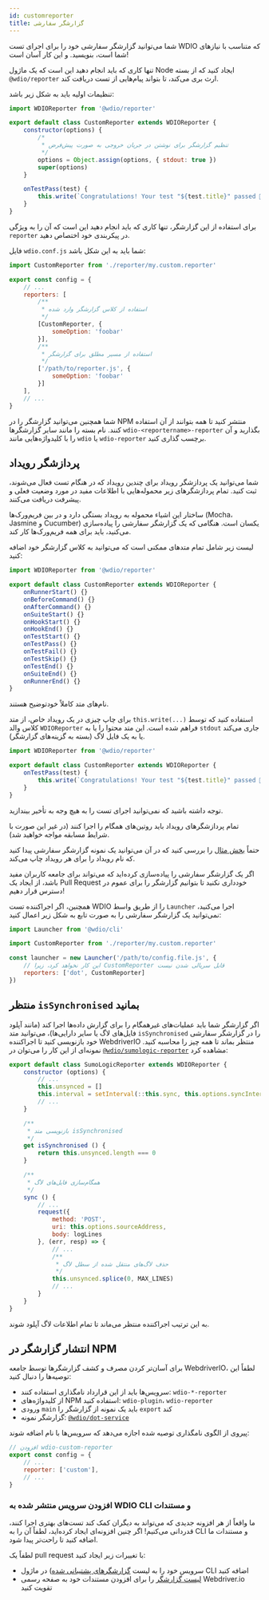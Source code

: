 ```yaml
---
id: customreporter
title: گزارشگر سفارشی
---
```


شما می‌توانید گزارشگر سفارشی خود را برای اجرای تست WDIO که متناسب با نیازهای شما است، بنویسید. و این کار آسان است!

تنها کاری که باید انجام دهید این است که یک ماژول Node ایجاد کنید که از بسته `@wdio/reporter` ارث بری می‌کند، تا بتواند پیام‌هایی از تست دریافت کند.

تنظیمات اولیه باید به شکل زیر باشد:

```js
import WDIOReporter from '@wdio/reporter'

export default class CustomReporter extends WDIOReporter {
    constructor(options) {
        /*
         * تنظیم گزارشگر برای نوشتن در جریان خروجی به صورت پیش‌فرض
         */
        options = Object.assign(options, { stdout: true })
        super(options)
    }

    onTestPass(test) {
        this.write(`Congratulations! Your test "${test.title}" passed 👏`)
    }
}
```

برای استفاده از این گزارشگر، تنها کاری که باید انجام دهید این است که آن را به ویژگی `reporter` در پیکربندی خود اختصاص دهید.


فایل `wdio.conf.js` شما باید به این شکل باشد:

```js
import CustomReporter from './reporter/my.custom.reporter'

export const config = {
    // ...
    reporters: [
        /**
         * استفاده از کلاس گزارشگر وارد شده
         */
        [CustomReporter, {
            someOption: 'foobar'
        }],
        /**
         * استفاده از مسیر مطلق برای گزارشگر
         */
        ['/path/to/reporter.js', {
            someOption: 'foobar'
        }]
    ],
    // ...
}
```

شما همچنین می‌توانید گزارشگر را در NPM منتشر کنید تا همه بتوانند از آن استفاده کنند. نام بسته را مانند سایر گزارشگرها `wdio-<reportername>-reporter` بگذارید و آن را با کلیدواژه‌هایی مانند `wdio` یا `wdio-reporter` برچسب گذاری کنید.

## پردازشگر رویداد

شما می‌توانید یک پردازشگر رویداد برای چندین رویداد که در هنگام تست فعال می‌شوند، ثبت کنید. تمام پردازشگرهای زیر محموله‌هایی با اطلاعات مفید در مورد وضعیت فعلی و پیشرفت دریافت می‌کنند.

ساختار این اشیاء محموله به رویداد بستگی دارد و در بین فریم‌ورک‌ها (Mocha، Jasmine و Cucumber) یکسان است. هنگامی که یک گزارشگر سفارشی را پیاده‌سازی می‌کنید، باید برای همه فریم‌ورک‌ها کار کند.

لیست زیر شامل تمام متدهای ممکنی است که می‌توانید به کلاس گزارشگر خود اضافه کنید:

```js
import WDIOReporter from '@wdio/reporter'

export default class CustomReporter extends WDIOReporter {
    onRunnerStart() {}
    onBeforeCommand() {}
    onAfterCommand() {}
    onSuiteStart() {}
    onHookStart() {}
    onHookEnd() {}
    onTestStart() {}
    onTestPass() {}
    onTestFail() {}
    onTestSkip() {}
    onTestEnd() {}
    onSuiteEnd() {}
    onRunnerEnd() {}
}
```

نام‌های متد کاملاً خودتوضیح هستند.

برای چاپ چیزی در یک رویداد خاص، از متد `this.write(...)` استفاده کنید که توسط کلاس والد `WDIOReporter` فراهم شده است. این متد محتوا را یا به `stdout` جاری می‌کند یا به یک فایل لاگ (بسته به گزینه‌های گزارشگر).

```js
import WDIOReporter from '@wdio/reporter'

export default class CustomReporter extends WDIOReporter {
    onTestPass(test) {
        this.write(`Congratulations! Your test "${test.title}" passed 👏`)
    }
}
```

توجه داشته باشید که نمی‌توانید اجرای تست را به هیچ وجه به تأخیر بیندازید.

تمام پردازشگرهای رویداد باید روتین‌های همگام را اجرا کنند (در غیر این صورت با شرایط مسابقه مواجه خواهید شد).

حتماً [بخش مثال](https://github.com/webdriverio/webdriverio/tree/main/examples/wdio) را بررسی کنید که در آن می‌توانید یک نمونه گزارشگر سفارشی پیدا کنید که نام رویداد را برای هر رویداد چاپ می‌کند.

اگر یک گزارشگر سفارشی را پیاده‌سازی کرده‌اید که می‌تواند برای جامعه کاربران مفید باشد، از ایجاد یک Pull Request خودداری نکنید تا بتوانیم گزارشگر را برای عموم در دسترس قرار دهیم!

همچنین، اگر اجراکننده تست WDIO را از طریق واسط `Launcher` اجرا می‌کنید، نمی‌توانید یک گزارشگر سفارشی را به صورت تابع به شکل زیر اعمال کنید:

```js
import Launcher from '@wdio/cli'

import CustomReporter from './reporter/my.custom.reporter'

const launcher = new Launcher('/path/to/config.file.js', {
    // این کار نخواهد کرد، زیرا CustomReporter قابل سریالی شدن نیست
    reporters: ['dot', CustomReporter]
})
```

## منتظر `isSynchronised` بمانید

اگر گزارشگر شما باید عملیات‌های غیرهمگام را برای گزارش داده‌ها اجرا کند (مانند آپلود فایل‌های لاگ یا سایر دارایی‌ها)، می‌توانید متد `isSynchronised` را در گزارشگر سفارشی خود بازنویسی کنید تا اجراکننده WebdriverIO منتظر بماند تا همه چیز را محاسبه کنید. نمونه‌ای از این کار را می‌توان در [`@wdio/sumologic-reporter`](https://github.com/webdriverio/webdriverio/blob/main/packages/wdio-sumologic-reporter/src/index.ts) مشاهده کرد:

```js
export default class SumoLogicReporter extends WDIOReporter {
    constructor (options) {
        // ...
        this.unsynced = []
        this.interval = setInterval(::this.sync, this.options.syncInterval)
        // ...
    }

    /**
     * بازنویسی متد isSynchronised
     */
    get isSynchronised () {
        return this.unsynced.length === 0
    }

    /**
     * همگام‌سازی فایل‌های لاگ
     */
    sync () {
        // ...
        request({
            method: 'POST',
            uri: this.options.sourceAddress,
            body: logLines
        }, (err, resp) => {
            // ...
            /**
             * حذف لاگ‌های منتقل شده از سطل لاگ
             */
            this.unsynced.splice(0, MAX_LINES)
            // ...
        }
    }
}
```

به این ترتیب اجراکننده منتظر می‌ماند تا تمام اطلاعات لاگ آپلود شوند.

## انتشار گزارشگر در NPM

برای آسان‌تر کردن مصرف و کشف گزارشگرها توسط جامعه WebdriverIO، لطفاً این توصیه‌ها را دنبال کنید:

* سرویس‌ها باید از این قرارداد نامگذاری استفاده کنند: `wdio-*-reporter`
* از کلیدواژه‌های NPM استفاده کنید: `wdio-plugin`، `wdio-reporter`
* ورودی `main` باید یک نمونه از گزارشگر را `export` کند
* گزارشگر نمونه: [`@wdio/dot-service`](https://github.com/webdriverio/webdriverio/tree/main/packages/wdio-dot-reporter)

پیروی از الگوی نامگذاری توصیه شده اجازه می‌دهد که سرویس‌ها با نام اضافه شوند:

```js
// افزودن wdio-custom-reporter
export const config = {
    // ...
    reporter: ['custom'],
    // ...
}
```

### افزودن سرویس منتشر شده به WDIO CLI و مستندات

ما واقعاً از هر افزونه جدیدی که می‌تواند به دیگران کمک کند تست‌های بهتری اجرا کنند، قدردانی می‌کنیم! اگر چنین افزونه‌ای ایجاد کرده‌اید، لطفاً آن را به CLI و مستندات ما اضافه کنید تا راحت‌تر پیدا شود.

لطفاً یک pull request با تغییرات زیر ایجاد کنید:

- سرویس خود را به لیست [گزارشگرهای پشتیبانی شده](https://github.com/webdriverio/webdriverio/blob/main/packages/wdio-cli/src/constants.ts#L74-L91)) در ماژول CLI اضافه کنید
- [لیست گزارشگر](https://github.com/webdriverio/webdriverio/blob/main/scripts/docs-generation/3rd-party/reporters.json) را برای افزودن مستندات خود به صفحه رسمی Webdriver.io تقویت کنید